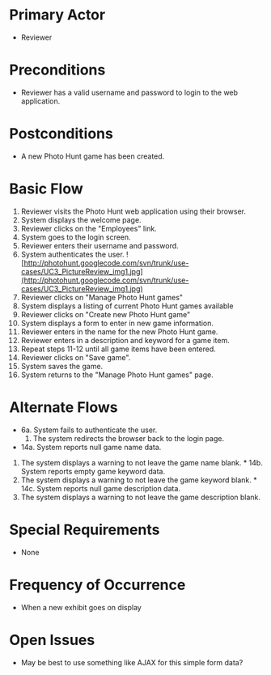 # Primary Actor #
  * Reviewer

# Preconditions #
  * Reviewer has a valid username and password to login to the web application.

# Postconditions #
  * A new Photo Hunt game has been created.

# Basic Flow #
  1. Reviewer visits the Photo Hunt web application using their browser.
  1. System displays the welcome page.
  1. Reviewer clicks on the "Employees" link.
  1. System goes to the login screen.
  1. Reviewer enters their username and password.
  1. System authenticates the user.
![http://photohunt.googlecode.com/svn/trunk/use-cases/UC3_PictureReview_img1.jpg](http://photohunt.googlecode.com/svn/trunk/use-cases/UC3_PictureReview_img1.jpg)
  1. Reviewer clicks on "Manage Photo Hunt games"
  1. System displays a listing of current Photo Hunt games available
  1. Reviewer clicks on "Create new Photo Hunt game"
  1. System displays a form to enter in new game information.
  1. Reviewer enters in the name for the new Photo Hunt game.
  1. Reviewer enters in a description and keyword for a game item.
  1. Repeat steps 11-12 until all game items have been entered.
  1. Reviewer clicks on "Save game".
  1. System saves the game.
  1. System returns to the "Manage Photo Hunt games" page.

# Alternate Flows #
  * 6a. System fails to authenticate the user.
    1. The system redirects the browser back to the login page.
  * 14a. System reports null game name data.
  1. The system displays a warning to not leave the game name blank.
    * 14b. System reports empty game keyword data.
  1. The system displays a warning to not leave the game keyword blank.
    * 14c. System reports null game description data.
  1. The system displays a warning to not leave the game description blank.

# Special Requirements #
  * None

# Frequency of Occurrence #
  * When a new exhibit goes on display

# Open Issues #
  * May be best to use something like AJAX for this simple form data?